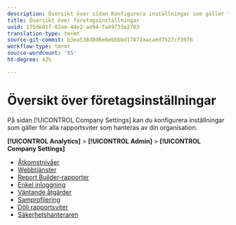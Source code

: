 ```yaml
---
description: Översikt över sidan Konfigurera inställningar som gäller för alla rapportsviter som hanteras av din organisation.
title: Översikt över företagsinställningar
uuid: 175de01f-02ae-44e2-ae94-fa49733e2703
translation-type: tm+mt
source-git-commit: b3ea538d0d6e6ebbbbd17871aacaed7527cf3976
workflow-type: tm+mt
source-wordcount: '55'
ht-degree: 43%

---
```



# Översikt över företagsinställningar

På sidan [!UICONTROL Company Settings] kan du konfigurera inställningar som gäller för alla rapportsviter som hanteras av din organisation.

**[!UICONTROL Analytics]** > **[!UICONTROL Admin]** > **[!UICONTROL Company Settings]**

+ [Åtkomstnivåer](feature-access-levels.md)
+ [Webbtjänster](web-services-admin.md)
+ [Report Builder-rapporter](report-builder-reports-admin.md)
+ [Enkel inloggning](single-signon-admin.md)
+ [Väntande åtgärder](pending-actions-admin.md)
+ [Samprofilering](co-branding-admin.md)
+ [Dölj rapportsviter](c-hide-report-suites.md)
+ [Säkerhetshanteraren](security-manager.md)

